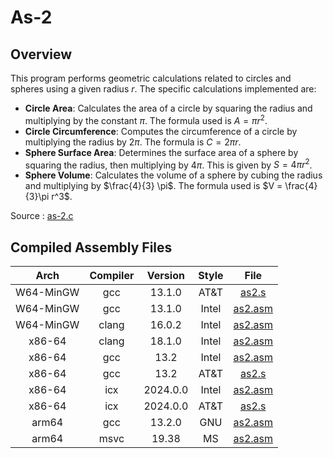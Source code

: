 # As-2

## Overview

This program performs geometric calculations related to circles and spheres using a given radius $r$. The specific calculations implemented are:

- **Circle Area**: Calculates the area of a circle by squaring the radius and multiplying by the constant $\pi$. The formula used is $A = \pi r^2$.
- **Circle Circumference**: Computes the circumference of a circle by multiplying the radius by $2 \pi$. The formula is $C = 2\pi r$.
- **Sphere Surface Area**: Determines the surface area of a sphere by squaring the radius, then multiplying by $4 \pi$. This is given by $S = 4\pi r^2$.
- **Sphere Volume**: Calculates the volume of a sphere by cubing the radius and multiplying by $\frac{4}{3} \pi$. The formula used is $V = \frac{4}{3}\pi r^3$.

Source : [as-2.c](as-2.c)

## Compiled Assembly Files

| Arch | Compiler | Version | Style | File |
|:-----:|:-----:|:-----:|:-----:|:-----:|
| W64-MinGW | gcc | 13.1.0 | AT&T  | [as2.s](W64-MinGW/gcc/as2.s) |
| W64-MinGW | gcc | 13.1.0 | Intel | [as2.asm](W64-MinGW/gcc/as2.asm) |
| W64-MinGW |clang| 16.0.2 | Intel | [as2.asm](W64-MinGW/clang/as2.asm) |
| x86-64 | clang | 18.1.0 | Intel | [as2.asm](x86-64/clang/as2.asm) |
| x86-64 | gcc | 13.2 | Intel | [as2.asm](x86-64/gcc/as2.asm) |
| x86-64 | gcc | 13.2 | AT&T | [as2.s](x86-64/gcc/as2.s) |
| x86-64 | icx | 2024.0.0 | Intel | [as2.asm](x86-64/icx/as2.asm) |
| x86-64 | icx | 2024.0.0 | AT&T | [as2.s](x86-64/icx/as2.s) |
| arm64 | gcc | 13.2.0 | GNU | [as2.asm](arm64/gcc/as2.s) |
| arm64 | msvc | 19.38  | MS  | [as2.asm](arm64/msvc/as2.asm) |
